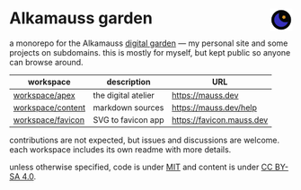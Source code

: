 # Alkamauss garden <img align="right" src="./workspace/apex/static/favicon.svg" alt="logo" height="40" />

a monorepo for the Alkamauss [digital garden](https://mauss.dev/posts/digital-garden) — my personal site and some projects on subdomains. this is mostly for myself, but kept public so anyone can browse around.

| workspace                                | description         | URL                         |
| ---------------------------------------- | ------------------- | --------------------------- |
| [workspace/apex](./workspace/apex)       | the digital atelier | <https://mauss.dev>         |
| [workspace/content](./workspace/content) | markdown sources    | <https://mauss.dev/help>    |
| [workspace/favicon](./workspace/favicon) | SVG to favicon app  | <https://favicon.mauss.dev> |

contributions are not expected, but issues and discussions are welcome. each workspace includes its own readme with more details.

unless otherwise specified, code is under [MIT](./LICENSE) and content is under [CC BY-SA 4.0](https://creativecommons.org/licenses/by-sa/4.0/).
